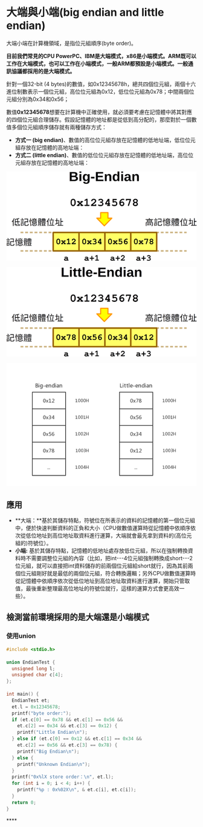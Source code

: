 # 大端與小端\(big endian and little endian\)

大端小端在計算機領域，是指位元組順序\(byte order\)。

 **目前我們常見的CPU PowerPC、IBM是大端模式，x86是小端模式。ARM既可以工作在大端模式，也可以工作在小端模式，一般ARM都預設是小端模式。一般通訊協議都採用的是大端模式。**

針對一個32-bit \(4 bytes\)的數值，如0x12345678h，總共四個位元組，兩個十六進位制數表示一個位元組，高位位元組為0x12，低位位元組為0x78；中間兩個位元組分別為0x34和0x56；

 數值**0x12345678**想要在計算機中正確使用，就必須要考慮在記憶體中將其對應的四個位元組合理儲存。假設記憶體的地址都是從低到高分配的，那麼對於一個數值多個位元組順序儲存就有兩種儲存方式：

*  **方式一 \(big endian\)**、數值的高位位元組存放在記憶體的低地址端，低位位元組存放在記憶體的高地址端：
* **方式二 \(little endian\)**、數值的低位位元組存放在記憶體的低地址端，高位位元組存放在記憶體的高地址端：

![Big endian&#x7BC4;&#x4F8B;](../.gitbook/assets/big-endian.png)

![Little endian&#x7BC4;&#x4F8B;](../.gitbook/assets/little-endian.png)

![Big&#x8207;Little endian&#x6BD4;&#x8F03;](../.gitbook/assets/byte_order.png)

## 應用

* **大端：**基於其儲存特點，符號位在所表示的資料的記憶體的第一個位元組中，便於快速判斷資料的正負和大小（CPU做數值運算時從記憶體中依順序依次從低位地址到高位地址取資料進行運算，大端就會最先拿到資料的\(高位元組的\)符號位）。
*  **小端:** 基於其儲存特點，記憶體的低地址處存放低位元組，所以在強制轉換資料時不需要調整位元組的內容（比如，把int---4位元組強制轉換成short---2位元組，就可以直接把int資料儲存的前兩個位元組給short就行，因為其前兩個位元組剛好就是最低的兩個位元組，符合轉換邏輯；另外CPU做數值運算時從記憶體中依順序依次從低位地址到高位地址取資料進行運算，開始只管取值，最後重新整理最高位地址的符號位就行，這樣的運算方式會更高效一些）。

##  **檢測當前環境採用的是大端還是小端模式**

### **使用union**

```c
#include <stdio.h>

union EndianTest {
  unsigned long l;
  unsigned char c[4];
};

int main() {
  EndianTest et;
  et.l = 0x12345678;
  printf("byte order:");
  if (et.c[0] == 0x78 && et.c[1] == 0x56 &&
    et.c[2] == 0x34 && et.c[3] == 0x12) {
    printf("Little Endian\n");
  } else if (et.c[0] == 0x12 && et.c[1] == 0x34 &&
    et.c[2] == 0x56 && et.c[3] == 0x78) {
    printf("Big Endian\n");
  } else {
    printf("Unknown Endian\n");
  }
  printf("0x%lX store order：\n", et.l);
  for (int i = 0; i < 4; i++) {
    printf("%p : 0x%02X\n", & et.c[i], et.c[i]);
  }
  return 0;
}
```

\*\*\*\*



